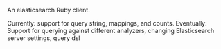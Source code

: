 An elasticsearch Ruby client. 

Currently: support for query string, mappings, and counts.
Eventually: Support for querying against different analyzers, changing Elasticsearch server settings, query dsl